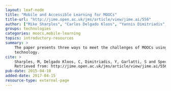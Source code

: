 ```yaml
---
layout: leaf-node
title: "Mobile and Accessible Learning for MOOCs"
title-url: "http://jime.open.ac.uk/jms/article/view/jime.ai/556"
author: ["Mike Sharples", "Carlos Delgado Kloos", "Yannis Dimitriadis", "Serge Garlatti", "Marcus Specht"]
groups: technologies
categories: moocs,mobile-learning
topics: introductory-resources
summary: >
    The paper presents three ways to meet the challenges of MOOCs using mobile
    technology.
cite: >
    Sharples, M, Delgado Kloos, C, Dimitriadis, Y, Garlatti, S and Specht, M 2015. Mobile and Accessible Learning for MOOCs. Journal of Interactive Media in Education 2015(1):4, DOI: http://dx.doi.org/10.5334/jime.ai
    Retrieved from: http://jime.open.ac.uk/jms/article/view/jime.ai/556
pub-date: 2015-04-10
added-date: 2017-04-15
resource-type: external-page
---
```


